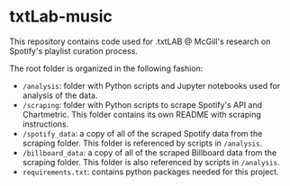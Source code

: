 # txtLab-music

This repository contains code used for .txtLAB @ McGill's research on Spotify's playlist curation process.

The root folder is organized in the following fashion:
- `/analysis`: folder with Python scripts and Jupyter notebooks used for analysis of the data.
- `/scraping`: folder with Python scripts to scrape Spotify's API and Chartmetric. This folder contains its own README with scraping instructions.
- `/spotify_data`: a copy of all of the scraped Spotify data from the scraping folder. This folder is referenced by scripts in `/analysis`.
- `/billboard_data`: a copy of all of the scraped Billboard data from the scraping folder. This folder is also referenced by scripts in `/analysis`.
- `requirements.txt`: contains python packages needed for this project.
